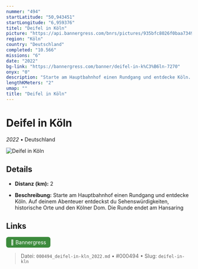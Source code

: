 ```yaml
---
nummer: "494"
startLatitude: "50,943451"
startLongitude: "6,959376"
titel: "Deifel in Köln"
picture: "https://api.bannergress.com/bnrs/pictures/935bfc8026f0baa734992c8f0e84f869"
region: "Köln"
country: "Deutschland"
completed: "10.566"
missions: "6"
date: "2022"
bg-link: "https://bannergress.com/banner/deifel-in-k%C3%B6ln-7270"
onyx: "0"
description: "Starte am Hauptbahnhof einen Rundgang und entdecke Köln. Auf deinem Abenteuer entdeckst du Sehenswürdigkeiten, historische Orte und den Kölner Dom. Die Runde endet am Hansaring"
lengthKMeters: "2"
umap: ""
title: "Deifel in Köln"
---
```

# Deifel in Köln

*2022* • Deutschland

![Deifel in Köln](https://api.bannergress.com/bnrs/pictures/935bfc8026f0baa734992c8f0e84f869)

## Details
- **Distanz (km):** 2



- **Beschreibung:** Starte am Hauptbahnhof einen Rundgang und entdecke Köln. Auf deinem Abenteuer entdeckst du Sehenswürdigkeiten, historische Orte und den Kölner Dom. Die Runde endet am Hansaring


## Links
<div style="margin-top: 0.5em;">
<a href="https://bannergress.com/banner/deifel-in-k%C3%B6ln-7270" target="_blank" style="display:inline-block;margin-right:8px;padding:6px 12px;background-color:#3c8b3c;color:white;text-decoration:none;border-radius:6px;">🔗 Bannergress</a>

</div>


> Datei: `000494_deifel-in-kln_2022.md` • #000494 • Slug: `deifel-in-kln`
